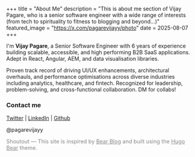 +++
title = "About Me"
description = "This is about me section of Vijay Pagare, who is a senior software engineer with a wide range of interests (from tech to spirituality to fitness to blogging and beyond...)"
featured_image = "https://x.com/pagarevijayy/photo"
date = 2025-08-07
+++

I'm **Vijay Pagare**, a Senior Software Engineer with 6 years of experience building scalable, accessible, and high performing B2B SaaS applications. Adept in React, Angular, AEM, and data visualisation libraries.

Proven track record of driving UI/UX enhancements, architectural overhauls, and performance optimisations across diverse industries including analytics, healthcare, and fintech. Recognized for leadership, problem-solving, and cross-functional collaboration. DM for collabs!

### Contact me
[Twitter](tab:https://x.com/pagarevijayy) | [LinkedIn](tab:https://www.linkedin.com/in/pagarevijayy/) | [Github](tab:https://github.com/pagarevijayy)

@pagarevijayy

<section style="font-size:0.9rem; color:#888;">
  Shoutout — This site is inspired by <a style="color: unset;" href="https://bearblog.dev" target="_blank" rel="noopener">Bear Blog</a> and built using the <a style="color: unset;" href="https://themes.gohugo.io/themes/hugo-bearblog/" target="_blank" rel="noopener">Hugo Bear</a> theme.
</section>